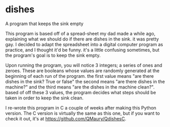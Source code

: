 # dishes
A program that keeps the sink empty

This program is based off of a spread-sheet my dad made a while ago, explaining what we should do if there are dishes in the sink. it was pretty gay.
I decided to adapt the spreadsheet into a digital computer program as practice, and I thought it'd be funny.
it's a little confusing sometimes, but the program's goal is to keep the sink empty.

Upon running the program, you will notice 3 integers; a series of ones and zeroes. These are booleans whose values are randomly generated at the beginning of each run of the program. the first value means "are there dishes in the sink? True or false" the second means "are there dishes in the machine?" and the third means "are the dishes in the machine clean?". based of off these 3 values, the program decides what steps should be taken in order to keep the sink clean.

I re-wrote this program in C a couple of weeks after making this Python version. The C version is virtually the same as this one, but if you want to check it out, it's at https://github.com/QMaury/QdishesC.
